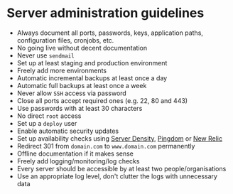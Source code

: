 # Server administration guidelines

* Always document all ports, passwords, keys, application paths, configuration files, cronjobs, etc.
* No going live without decent documentation
* Never use `sendmail`
* Set up at least staging and production environment
* Freely add more environments
* Automatic incremental backups at least once a day
* Automatic full backups at least once a week
* Never allow `SSH` access via password
* Close all ports accept required ones (e.g. 22, 80 and 443)
* Use passwords with at least 30 characters
* No direct `root` access
* Set up a `deploy` user
* Enable automatic security updates
* Set up availability checks using [Server Density](http://www.serverdensity.com),
  [Pingdom](https://www.pingdom.com) or [New Relic](http://newrelic.com)
* Redirect 301 from `domain.com` to `www.domain.com` permanently
* Offline documentation if it makes sense
* Freely add logging/monitoring/log checks
* Every server should be accessible by at least two people/organisations
* Use an appropriate log level, don't clutter the logs with unnecessary data
